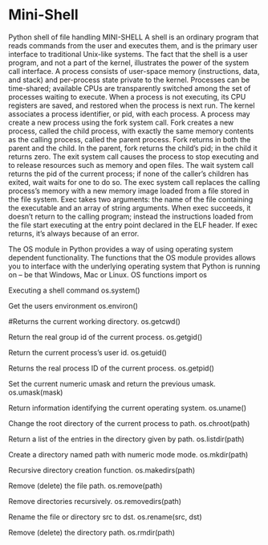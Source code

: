 # Mini-Shell
Python shell of file handling
MINI-SHELL 
A shell is an ordinary program that reads commands from the user and executes them, and is the primary user interface to traditional Unix-like systems. The fact that the shell is a user program, and not a part of the kernel, illustrates the power of the system call interface. 
A process consists of user-space memory (instructions, data, and stack) and per-process state private to the kernel. Processes can be time-shared; available CPUs are transparently switched among the set of processes waiting to execute. When a process is not executing, its CPU registers are saved, and restored when the process is next run. The kernel associates a process identifier, or pid, with each process. 
A process may create a new process using the fork system call. Fork creates a new process, called the child process, with exactly the same memory contents as the calling process, called the parent process. Fork returns in both the parent and the child. In the parent, fork returns the child’s pid; in the child it returns zero. 
The exit system call causes the process to stop executing and to release resources such as memory and open files. The wait system call returns the pid of the current process; if none of the caller’s children has exited, wait waits for one to do so. 
The exec system call replaces the calling process’s memory with a new memory image loaded from a file stored in the file system. Exec takes two arguments: the name of the file containing the executable and an array of string arguments. When exec succeeds, it doesn’t return to the calling program; instead the instructions loaded from the file start executing at the entry point declared in the ELF header. If exec returns, it’s always because of an error. 

The OS module in Python provides a way of using operating system dependent
functionality.  The functions that the OS module provides allows you to interface 
with the  underlying operating system that Python is running on – be that 
Windows, Mac or Linux. 
OS functions
import os

Executing a shell command
os.system()    

Get the users environment 
os.environ()   

#Returns the current working directory.
os.getcwd()   

Return the real group id of the current process.
os.getgid()       

Return the current process’s user id.
os.getuid()    

Returns the real process ID of the current process.
os.getpid()     

Set the current numeric umask and return the previous umask.
os.umask(mask)   

Return information identifying the current operating system.
os.uname()     

Change the root directory of the current process to path.
os.chroot(path)   

Return a list of the entries in the directory given by path.
os.listdir(path) 

Create a directory named path with numeric mode mode.
os.mkdir(path)    

Recursive directory creation function.
os.makedirs(path)  

Remove (delete) the file path.
os.remove(path)    

Remove directories recursively.
os.removedirs(path) 

Rename the file or directory src to dst.
os.rename(src, dst)  

Remove (delete) the directory path.
os.rmdir(path)    
